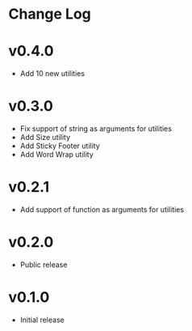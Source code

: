 # Change Log

# v0.4.0

- Add 10 new utilities

# v0.3.0

- Fix support of string as arguments for utilities
- Add Size utility
- Add Sticky Footer utility
- Add Word Wrap utility

# v0.2.1

- Add support of function as arguments for utilities

# v0.2.0

- Public release

# v0.1.0

- Initial release
